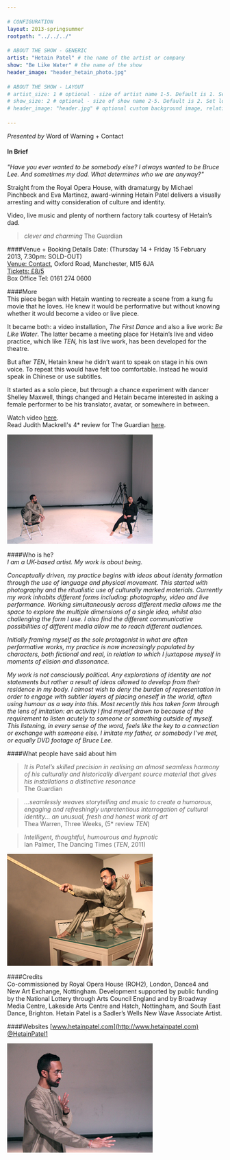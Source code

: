 ```yaml
---

# CONFIGURATION
layout: 2013-springsummer
rootpath: "../../../"

# ABOUT THE SHOW - GENERIC
artist: "Hetain Patel" # the name of the artist or company
show: "Be Like Water" # the name of the show
header_image: "header_hetain_photo.jpg"

# ABOUT THE SHOW - LAYOUT
# artist_size: 1 # optional - size of artist name 1-5. Default is 1. Set longer names to lower values
# show_size: 2 # optional - size of show name 2-5. Default is 2. Set longer names to lower values
# header_image: "header.jpg" # optional custom background image, relative to current page

---
```

*Presented by* Word of Warning + Contact

#### In Brief
*"Have you ever wanted to be somebody else? I always wanted to be Bruce Lee.  And sometimes my dad. What determines who we are anyway?"*    

Straight from the Royal Opera House, with dramaturgy by Michael Pinchbeck and Eva Martinez, award-winning Hetain Patel delivers a visually arresting and witty consideration of culture and identity.    
   
Video, live music and plenty of northern factory talk courtesy of Hetain’s dad.    

>*clever and charming* The Guardian   
    
####Venue + Booking Details
Date: (Thursday 14 + Friday 15 February 2013, 7.30pm: SOLD-OUT)    
[Venue: Contact](http://contactmcr.com/visit/getting-here/), Oxford Road, Manchester, M15 6JA    
[Tickets: £8/5](http://contactmcr.com/whats-on/1188-hetain-patel-be-like-water/)   
Box Office Tel: 0161 274 0600   

####More    
This piece began with Hetain wanting to recreate a scene from a kung fu movie that he loves. He knew it would be performative but without knowing whether it would become a video or live piece.    

It became both: a video installation, *The First Dance* and also a live work: *Be Like Water*. The latter became a meeting place for Hetain’s live and video practice, which like *TEN,* his last live work, has been developed for the theatre.   

But after *TEN*, Hetain knew he didn’t want to speak on stage in his own voice. To repeat this would have felt too comfortable. Instead he would speak in Chinese or use subtitles.  

It started as a solo piece, but through a chance experiment with dancer Shelley Maxwell, things changed and Hetain became interested in asking a female performer to be his translator, avatar, or somewhere in between.    

Watch video [here](https://vimeo.com/37181870#).          
Read Judith Mackrell's 4* review for The Guardian [here](https://www.guardian.co.uk/stage/2012/nov/28/hetain-patel-be-like-water-review).
  
![BLW](amsterdam2.jpg)    

####Who is he?   
*I am a UK-based artist. My work is about being.*

*Conceptually driven, my practice begins with ideas about identity formation through the use of language and physical movement. This started with photography and the ritualistic use of culturally marked materials. Currently my work inhabits different forms including: photography, video and live performance. Working simultaneously across different media allows me the space to explore the multiple dimensions of a single idea, whilst also challenging the form I use. I also find the different communicative possibilities of different media allow me to reach different audiences.*    

*Initially framing myself as the sole protagonist in what are often performative works, my practice is now increasingly populated by characters, both fictional and real, in relation to which I juxtapose myself in moments of elision and dissonance.*    

*My work is not consciously political. Any explorations of identity are not statements but rather a result of ideas allowed to develop from their residence in my body. I almost wish to deny the burden of representation in order to engage with subtler layers of placing oneself in the world, often using humour as a way into this. Most recently this has taken form through the lens of imitation: an activity I find myself drawn to because of the requirement to listen acutely to someone or something outside of myself. This listening, in every sense of the word, feels like the key to a connection or exchange with someone else. I imitate my father, or somebody I’ve met, or equally DVD footage of Bruce Lee.*    
      
####What people have said about him
>*It is Patel’s skilled precision in realising an almost seamless harmony of his culturally and historically divergent source material that gives his installations a distinctive resonance*<br>The Guardian     
    
>*...seamlessly weaves storytelling and music to create a humorous, engaging and refreshingly unpretentious interrogation of cultural identity... an unusual, fresh and honest work of art*<br>Thea Warren, Three Weeks, (5* review *TEN*)    
    
>*Intelligent, thoughtful, humourous and hypnotic*<br>Ian Palmer, The Dancing Times (*TEN*, 2011)    

![Be Like Water](hetain.jpg)  

####Credits       
Co-commissioned by Royal Opera House (ROH2), London, Dance4 and New Art Exchange, Nottingham. Development supported by public funding by the National Lottery through Arts Council England and by Broadway Media Centre, Lakeside Arts Centre and Hatch, Nottingham, and South East Dance, Brighton. Hetain Patel is a Sadler’s Wells New Wave Associate Artist.    
      
####Websites
[www.hetainpatel.com](http://www.hetainpatel.com)     
[@HetainPatel1](http://twitter.com/hetainpatel1)    

![BLW](amsterdam4.jpg)    
